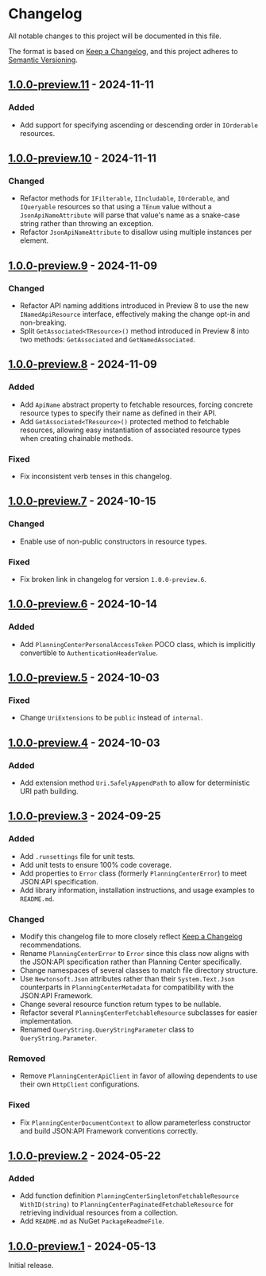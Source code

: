 # Changelog

All notable changes to this project will be documented in this file.

The format is based on [Keep a Changelog](https://keepachangelog.com/en/1.1.0/),
and this project adheres to [Semantic Versioning](https://semver.org/spec/v2.0.0.html).

## [1.0.0-preview.11] - 2024-11-11

### Added

- Add support for specifying ascending or descending order in `IOrderable` resources.

## [1.0.0-preview.10] - 2024-11-11

### Changed

- Refactor methods for `IFilterable`, `IIncludable`, `IOrderable`, and `IQueryable` resources so that using a `TEnum`
  value without a `JsonApiNameAttribute` will parse that value's name as a snake-case string rather than throwing
  an exception.
- Refactor `JsonApiNameAttribute` to disallow using multiple instances per element.

## [1.0.0-preview.9] - 2024-11-09

### Changed

- Refactor API naming additions introduced in Preview 8 to use the new `INamedApiResource` interface, effectively making 
  the change opt-in and non-breaking.
- Split `GetAssociated<TResource>()` method introduced in Preview 8 into two methods: `GetAssociated` and 
  `GetNamedAssociated`.

## [1.0.0-preview.8] - 2024-11-09

### Added

- Add `ApiName` abstract property to fetchable resources, forcing concrete resource types to specify their name as
  defined in their API.
- Add `GetAssociated<TResource>()` protected method to fetchable resources, allowing easy instantiation of associated 
  resource types when creating chainable methods.

### Fixed

- Fix inconsistent verb tenses in this changelog.

## [1.0.0-preview.7] - 2024-10-15

### Changed

- Enable use of non-public constructors in resource types.

### Fixed

- Fix broken link in changelog for version `1.0.0-preview.6`.

## [1.0.0-preview.6] - 2024-10-14

### Added

- Add `PlanningCenterPersonalAccessToken` POCO class, which is implicitly convertible to `AuthenticationHeaderValue`.

## [1.0.0-preview.5] - 2024-10-03

### Fixed

- Change `UriExtensions` to be `public` instead of `internal`.

## [1.0.0-preview.4] - 2024-10-03

### Added

- Add extension method `Uri.SafelyAppendPath` to allow for deterministic URI path building.

## [1.0.0-preview.3] - 2024-09-25

### Added

- Add `.runsettings` file for unit tests.
- Add unit tests to ensure 100% code coverage.
- Add properties to `Error` class (formerly `PlanningCenterError`) to meet JSON:API specification.
- Add library information, installation instructions, and usage examples to `README.md`.

### Changed

- Modify this changelog file to more closely reflect [Keep a Changelog](https://keepachangelog.com/en/1.1.0/) 
  recommendations.
- Rename `PlanningCenterError` to `Error` since this class now aligns with the JSON:API specification rather than
  Planning Center specifically.
- Change namespaces of several classes to match file directory structure.
- Use `Newtonsoft.Json` attributes rather than their `System.Text.Json` counterparts in `PlanningCenterMetadata` for 
  compatibility with the JSON:API Framework.
- Change several resource function return types to be nullable.
- Refactor several `PlanningCenterFetchableResource` subclasses for easier implementation.
- Renamed `QueryString.QueryStringParameter` class to `QueryString.Parameter`.

### Removed

- Remove `PlanningCenterApiClient` in favor of allowing dependents to use their own `HttpClient` configurations.

### Fixed

- Fix `PlanningCenterDocumentContext` to allow parameterless constructor and build JSON:API Framework conventions 
  correctly.

## [1.0.0-preview.2] - 2024-05-22

### Added

- Add function definition `PlanningCenterSingletonFetchableResource WithID(string)` to 
	`PlanningCenterPaginatedFetchableResource` for retrieving individual resources from a collection.
- Add `README.md` as NuGet `PackageReadmeFile`.

## [1.0.0-preview.1] - 2024-05-13

Initial release.

[1.0.0-preview.11]: https://github.com/twcrews/planningcenter-api/compare/1.0.0-preview.10...1.0.0-preview.11
[1.0.0-preview.10]: https://github.com/twcrews/planningcenter-api/compare/1.0.0-preview.9...1.0.0-preview.10
[1.0.0-preview.9]: https://github.com/twcrews/planningcenter-api/compare/1.0.0-preview.8...1.0.0-preview.9
[1.0.0-preview.8]: https://github.com/twcrews/planningcenter-api/compare/1.0.0-preview.7...1.0.0-preview.8
[1.0.0-preview.7]: https://github.com/twcrews/planningcenter-api/compare/1.0.0-preview.6...1.0.0-preview.7
[1.0.0-preview.6]: https://github.com/twcrews/planningcenter-api/compare/1.0.0-preview.5...1.0.0-preview.6
[1.0.0-preview.5]: https://github.com/twcrews/planningcenter-api/compare/1.0.0-preview.4...1.0.0-preview.5
[1.0.0-preview.4]: https://github.com/twcrews/planningcenter-api/compare/1.0.0-preview.3...1.0.0-preview.4
[1.0.0-preview.3]: https://github.com/twcrews/planningcenter-api/compare/1.0.0-preview.2...1.0.0-preview.3
[1.0.0-preview.2]: https://github.com/twcrews/planningcenter-api/compare/1.0.0-preview.1...1.0.0-preview.2
[1.0.0-preview.1]: https://github.com/twcrews/planningcenter-api/releases/tag/1.0.0-preview.1